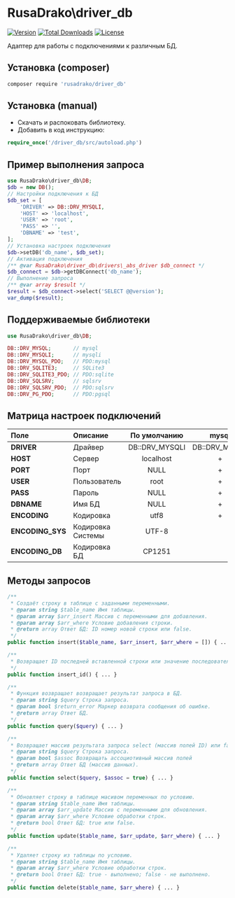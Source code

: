 # RusaDrako\\driver_db

[![Version](http://poser.pugx.org/rusadrako/driver_db/version)](https://packagist.org/packages/rusadrako/driver_db)
[![Total Downloads](http://poser.pugx.org/rusadrako/driver_db/downloads)](https://packagist.org/packages/rusadrako/driver_db/stats)
[![License](http://poser.pugx.org/rusadrako/driver_db/license)](./LICENSE)

Адаптер для работы с подключениями к различным БД.

## Установка (composer)
```sh
composer require 'rusadrako/driver_db'
```


## Установка (manual)
- Скачать и распоковать библиотеку.
- Добавить в код инструкцию:
```php
require_once('/driver_db/src/autoload.php')
```


## Пример выполнения запроса
```PHP
use RusaDrako\driver_db\DB;
$db = new DB();
// Настройки подключения к БД
$db_set = [
	'DRIVER' => DB::DRV_MYSQLI,
	'HOST' => 'localhost',
	'USER' => 'root',
	'PASS' => '',
	'DBNAME' => 'test',
];
// Установка настроек подключения
$db->setDB('db_name', $db_set);
// Активация подключения
/** @var RusaDrako\driver_db\drivers\_abs_driver $db_connect */
$db_connect = $db->getDBConnect('db_name');
// Выполнение запроса
/** @var array $result */
$result = $db_connect->select('SELECT @@version');
var_dump($result);
```

## Поддерживаемые библиотеки
```PHP
use RusaDrako\driver_db\DB;

DB::DRV_MYSQL;       // mysql
DB::DRV_MYSQLI;      // mysqli
DB::DRV_MYSQL_PDO;   // PDO:mysql
DB::DRV_SQLITE3;     // SQLite3
DB::DRV_SQLITE3_PDO; // PDO:sqlite
DB::DRV_SQLSRV;      // sqlsrv
DB::DRV_SQLSRV_PDO;  // PDO:sqlsrv
DB::DRV_PG_PDO;      // PDO:pgsql
```

## Матрица настроек подключений
| Поле | Описание | По умолчанию | mysql | mysqli | PDO:mysql | SQLite3 | PDO:sqlite | sqlsrv | PDO:sqlsrv | PDO:pgsql |
| :--- | :--- | :---: | :---: | :---: | :---: | :---: | :---: | :---: | :---: | :---: |
| **DRIVER** | Драйвер | DB::DRV_MYSQLI | DB::DRV_MYSQL | DB::DRV_MYSQLI | DB::DRV_MYSQL_PDO | DB::DRV_SQLITE3 | DB::DRV_SQLITE3_PDO | DB::DRV_SQLSRV | DB::DRV_SQLSRV_PDO | DB::DRV_PG_PDO |
| **HOST** | Сервер | localhost | + | + | + | + | + | + | + | + |
| **PORT** | Порт | NULL | + | + | + | | | + | + | + |
| **USER** | Пользователь | root | + | + | + | | | + | + | + |
| **PASS** | Пароль | NULL | + | + | + | | | + | + | + |
| **DBNAME** | Имя БД | NULL | + | + | + | | | + | + | + |
| **ENCODING** | Кодировка | utf8 | + | + | + | | | | | |
| **ENCODING_SYS** | Кодировка Системы | UTF-8 | | | | | | + | + | |
| **ENCODING_DB** | Кодировка БД | CP1251 | | | | | | + | | |



## Методы запросов
```php
/**
 * Cоздаёт строку в таблице с заданными переменными.
 * @param string $table_name Имя таблицы.
 * @param array $arr_insert Массив с переменными для добавления.
 * @param array $arr_where Условие добавления строки.
 * @return array Ответ БД: ID номер новой строки или false.
 */
public function insert($table_name, $arr_insert, $arr_where = []) { ... }
```

```PHP
/**
 * Возвращает ID последней вставленной строки или значение последовательности
 */
public function insert_id() { ... }
```

```PHP
/**
 * Функция возвращает возвращает результат запроса в БД.
 * @param string $query Строка запроса.
 * @param bool $return_error Маркер возврата сообщения об ошибке.
 * @return array Ответ БД.
 */
public function query($query) { ... }
```

```PHP
/**
 * Возвращает массив результата запроса select (массив полей ID) или false.
 * @param string $query Строка запроса.
 * @param bool $assoc Возвращать ассоциотивный массив полей
 * @return array Ответ БД (массив данных).
 */
public function select($query, $assoc = true) { ... }
```

```PHP
/**
 * Обновляет строку в таблице масивом переменных по условию.
 * @param string $table_name Имя таблицы.
 * @param array $arr_update Массив с переменными для обновления.
 * @param array $arr_where Условие обработки строк.
 * @return bool Ответ БД: true или false.
 */
public function update($table_name, $arr_update, $arr_where) { ... }
```

```PHP
/**
 * Удаляет строку из таблицы по условию.
 * @param string $table_name Имя таблицы.
 * @param array $arr_where Условие обработки строк.
 * @return bool Ответ БД: true - выполнено; false - не выполнено.
 */
public function delete($table_name, $arr_where) { ... }
```
